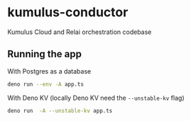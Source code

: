 # kumulus-conductor

Kumulus Cloud and Relai orchestration codebase

## Running the app

With Postgres as a database

```bash
deno run --env -A app.ts
```

With Deno KV (locally Deno KV need the `--unstable-kv` flag)

```bash
deno run  -A --unstable-kv app.ts
```

